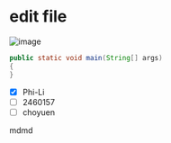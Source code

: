 # edit file

![image](https://na.cx/i/1e8wFmg.gif)

```java
public static void main(String[] args)
{
}
```

- [x] Phi-Li
- [ ] 2460157
- [ ] choyuen

mdmd
